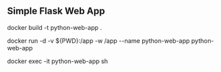 ## Simple Flask Web App

docker build -t python-web-app .


docker run -d -v ${PWD}:/app -w /app --name python-web-app python-web-app


docker exec -it python-web-app sh